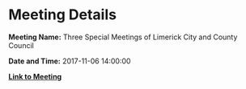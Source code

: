 # Meeting Details

**Meeting Name:** Three Special Meetings of Limerick City and County Council

**Date and Time:** 2017-11-06 14:00:00

**[Link to Meeting](https://www.limerick.ie/council/whats-on/three-special-meetings-limerick-city-and-county-council-0)**
